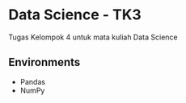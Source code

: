 # Data Science - TK3

Tugas Kelompok 4 untuk mata kuliah Data Science

## Environments

- Pandas
- NumPy
